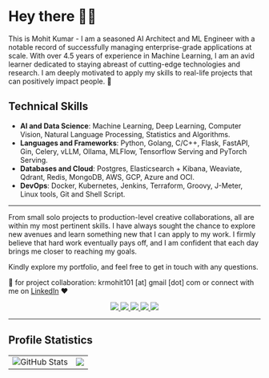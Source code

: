 # Hey there 👋🏻

This is Mohit Kumar - I am a seasoned AI Architect and ML Engineer with a notable record of successfully managing enterprise-grade applications at scale. With over 4.5 years of experience in Machine Learning, I am an avid learner dedicated to staying abreast of cutting-edge technologies and research. I am deeply motivated to apply my skills to real-life projects that can positively impact people. 🚀

## Technical Skills

- **AI and Data Science**: Machine Learning, Deep Learning, Computer Vision, Natural Language Processing, Statistics and Algorithms.
- **Languages and Frameworks**: Python, Golang, C/C++, Flask, FastAPI, Gin, Celery, vLLM, Ollama, MLFlow, Tensorflow Serving and PyTorch Serving.
- **Databases and Cloud**: Postgres, Elasticsearch + Kibana, Weaviate, Qdrant, Redis, MongoDB, AWS, GCP, Azure and OCI.
- **DevOps**: Docker, Kubernetes, Jenkins, Terraform, Groovy, J-Meter, Linux tools, Git and Shell Script.

---

From small solo projects to production-level creative collaborations, all are within my most pertinent skills. I have always sought the chance to explore new avenues and learn something new that I can apply to my work. I firmly believe that hard work eventually pays off, and I am confident that each day brings me closer to reaching my goals.

Kindly explore my portfolio, and feel free to get in touch with any questions.

📧 for project collaboration: krmohit101 [at] gmail [dot] com or connect with me on [LinkedIn](https://www.linkedin.com/in/mohitkumar1999/) ❤️

<div align="center">
  <a href="mailto:krmohit101@gmail.com">
    <img src="https://img.shields.io/badge/Email-D14836?style=for-the-badge&logo=gmail&logoColor=white" />
  </a>
  <a href="https://www.linkedin.com/in/mohitkumar1999/">
    <img src="https://img.shields.io/badge/LinkedIn-0077B5?style=for-the-badge&logo=linkedin&logoColor=white" />
  </a>
  <a href="https://medium.com/@mohitkr777">
    <img src="https://img.shields.io/badge/Medium-12100E?style=for-the-badge&logo=medium&logoColor=white" />
  </a>
  <a href="https://twitter.com/imohit_kr">
    <img src="https://img.shields.io/badge/Twitter-1DA1F2?style=for-the-badge&logo=twitter&logoColor=white" />
  </a>
  <a href="https://mohitkumar.tech">
    <img src="https://img.shields.io/badge/Website-4285F4?style=for-the-badge&logo=google-chrome&logoColor=white" />
  </a>
</div>

---

## Profile Statistics

<div align="center">
  <table width="100%">
    <tr>
      <td>
        <img src="https://github-readme-stats.vercel.app/api?username=Mohitkr95&show_icons=true&theme=default&hide_border=true" alt="GitHub Stats" />
      </td>
      <td>
        <img src="https://github-readme-stats.vercel.app/api/top-langs/?username=Mohitkr95&layout=compact&theme=default&hide_border=true" />
      </td>
    </tr>
  </table>
</div>
